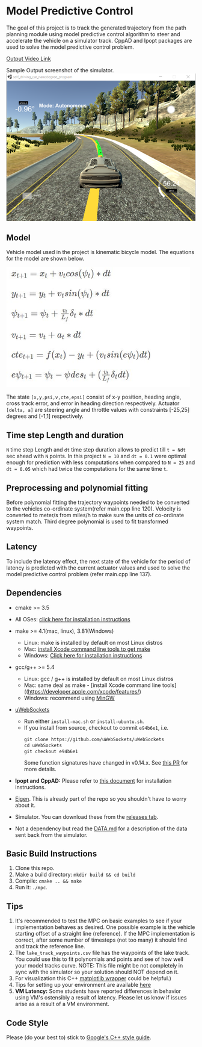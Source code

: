 # Model Predictive Control

The goal of this project is to track the generated trajectory from the path planning module using model predictive control algorithm to steer and accelerate the vehicle on a simulator track. CppAD and Ipopt packages are used to solve the model predictive control problem.


[Output Video Link](https://www.youtube.com/watch?v=wK20AHnOxXQ)

Sample Output screenshot of the simulator.
![alt-txt](/images/mpcSS.png)

## Model

Vehicle model used in the project is kinematic bicycle model. The equations for the model are shown below.

![alt text](/images/vehicle_model.JPG)

The state  `[x,y,psi,v,cte,epsi]` consist of  x-y position, heading angle, cross track error, and error in heading direction respectively. Actuator `[delta, a]` are steering angle and throttle values with constraints [-25,25] degrees and [-1,1] respectively.

## Time step Length and duration

`N` time step Length and `dt` time step duration allows to predict till `t = Ndt` sec ahead with `N` points. In this project `N = 10` and `dt = 0.1` were optimal enough for prediction with less computations when compared to `N = 25` and `dt = 0.05` which had twice the computations for the same time `t`.

## Preprocessing and polynomial fitting

Before polynomial fitting the trajectory waypoints needed to be converted to the vehicles co-ordinate system(refer main.cpp line 120). Velocity is converted to meter/s from miles/h to make sure the units of co-ordinate system match. Third degree polynomial is used to fit transformed waypoints.

## Latency
To include the latency effect, the next state of the vehicle for the period of latency is predicted  with the current actuator values and used to solve the model predictive control problem (refer main.cpp line 137).



## Dependencies

* cmake >= 3.5
 * All OSes: [click here for installation instructions](https://cmake.org/install/)
* make >= 4.1(mac, linux), 3.81(Windows)
  * Linux: make is installed by default on most Linux distros
  * Mac: [install Xcode command line tools to get make](https://developer.apple.com/xcode/features/)
  * Windows: [Click here for installation instructions](http://gnuwin32.sourceforge.net/packages/make.htm)
* gcc/g++ >= 5.4
  * Linux: gcc / g++ is installed by default on most Linux distros
  * Mac: same deal as make - [install Xcode command line tools]((https://developer.apple.com/xcode/features/)
  * Windows: recommend using [MinGW](http://www.mingw.org/)
* [uWebSockets](https://github.com/uWebSockets/uWebSockets)
  * Run either `install-mac.sh` or `install-ubuntu.sh`.
  * If you install from source, checkout to commit `e94b6e1`, i.e.
    ```
    git clone https://github.com/uWebSockets/uWebSockets
    cd uWebSockets
    git checkout e94b6e1
    ```
    Some function signatures have changed in v0.14.x. See [this PR](https://github.com/udacity/CarND-MPC-Project/pull/3) for more details.

* **Ipopt and CppAD:** Please refer to [this document](https://github.com/udacity/CarND-MPC-Project/blob/master/install_Ipopt_CppAD.md) for installation instructions.
* [Eigen](http://eigen.tuxfamily.org/index.php?title=Main_Page). This is already part of the repo so you shouldn't have to worry about it.
* Simulator. You can download these from the [releases tab](https://github.com/udacity/self-driving-car-sim/releases).
* Not a dependency but read the [DATA.md](./DATA.md) for a description of the data sent back from the simulator.


## Basic Build Instructions

1. Clone this repo.
2. Make a build directory: `mkdir build && cd build`
3. Compile: `cmake .. && make`
4. Run it: `./mpc`.

## Tips

1. It's recommended to test the MPC on basic examples to see if your implementation behaves as desired. One possible example
is the vehicle starting offset of a straight line (reference). If the MPC implementation is correct, after some number of timesteps
(not too many) it should find and track the reference line.
2. The `lake_track_waypoints.csv` file has the waypoints of the lake track. You could use this to fit polynomials and points and see of how well your model tracks curve. NOTE: This file might be not completely in sync with the simulator so your solution should NOT depend on it.
3. For visualization this C++ [matplotlib wrapper](https://github.com/lava/matplotlib-cpp) could be helpful.)
4.  Tips for setting up your environment are available [here](https://classroom.udacity.com/nanodegrees/nd013/parts/40f38239-66b6-46ec-ae68-03afd8a601c8/modules/0949fca6-b379-42af-a919-ee50aa304e6a/lessons/f758c44c-5e40-4e01-93b5-1a82aa4e044f/concepts/23d376c7-0195-4276-bdf0-e02f1f3c665d)
5. **VM Latency:** Some students have reported differences in behavior using VM's ostensibly a result of latency.  Please let us know if issues arise as a result of a VM environment.

## Code Style

Please (do your best to) stick to [Google's C++ style guide](https://google.github.io/styleguide/cppguide.html).
